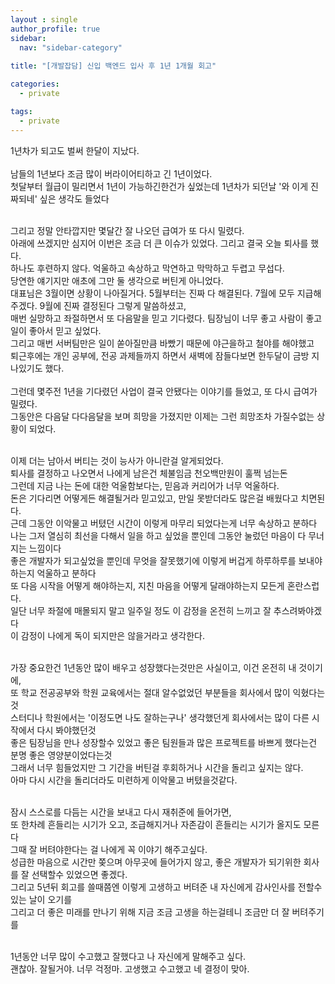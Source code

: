 ```yaml
---
layout : single
author_profile: true
sidebar: 
  nav: "sidebar-category"
  
title: "[개발잡담] 신입 백엔드 입사 후 1년 1개월 회고"

categories:
  - private

tags:
  - private
---
```


1년차가 되고도 벌써 한달이 지났다.<br><br>
남들의 1년보다 조금 많이 버라이어티하고 긴 1년이었다.<br>
첫달부터 월급이 밀리면서 1년이 가능하긴한건가 싶었는데 1년차가 되던날 '와 이게 진짜되네' 싶은 생각도 들었다<br><br>

그리고 정말 안타깝지만 몇달간 잘 나오던 급여가 또 다시 밀렸다.<br>
아래에 쓰겠지만 심지어 이번은 조금 더 큰 이슈가 있었다. 그리고 결국 오늘 퇴사를 했다.<br>
하나도 후련하지 않다. 억울하고 속상하고 막연하고 막막하고 두렵고 무섭다.<br>
당연한 얘기지만 애초에 그만 둘 생각으로 버틴게 아니었다.<br>
대표님은 3월이면 상황이 나아질거다. 5월부터는 진짜 다 해결된다. 7월에 모두 지급해주겠다. 9월에 진짜 결정된다 그렇게 말씀하셨고,<br>
매번 실망하고 좌절하면서 또 다음말을 믿고 기다렸다. 팀장님이 너무 좋고 사람이 좋고 일이 좋아서 믿고 싶었다.<br>
그리고 매번 서버팀만은 일이 쏟아질만큼 바빴기 때문에 야근을하고 철야를 해야했고<br>
퇴근후에는 개인 공부에, 전공 과제들까지 하면서 새벽에 잠들다보면 한두달이 금방 지나있기도 했다.<br><br>
그런데 몇주전 1년을 기다렸던 사업이 결국 안됐다는 이야기를 들었고, 또 다시 급여가 밀렸다.<br>
그동안은 다음달 다다음달을 보며 희망을 가졌지만 이제는 그런 희망조차 가질수없는 상황이 되었다.<br><br>

이제 더는 남아서 버티는 것이 능사가 아니란걸 알게되었다. <br>
퇴사를 결정하고 나오면서 나에게 남은건 체불임금 천오백만원이 훌쩍 넘는돈<br>
그런데 지금 나는 돈에 대한 억울함보다는, 믿음과 커리어가 너무 억울하다.<br>
돈은 기다리면 어떻게든 해결될거라 믿고있고, 만일 못받더라도 많은걸 배웠다고 치면된다.<br>
근데 그동안 이악물고 버텼던 시간이 이렇게 마무리 되었다는게 너무 속상하고 분하다<br>
나는 그저 열심히 최선을 다해서 일을 하고 싶었을 뿐인데 그동안 눌렀던 마음이 다 무너지는 느낌이다<br>
좋은 개발자가 되고싶었을 뿐인데 무엇을 잘못했기에 이렇게 버겁게 하루하루를 보내야하는지 억울하고 분하다<br>
또 다음 시작을 어떻게 해야하는지, 지친 마음을 어떻게 달래야하는지 모든게 혼란스럽다.<br>
일단 너무 좌절에 매몰되지 말고 일주일 정도 이 감정을 온전히 느끼고 잘 추스려봐야겠다<br>
이 감정이 나에게 독이 되지만은 않을거라고 생각한다.<br><br>

가장 중요한건 1년동안 많이 배우고 성장했다는것만은 사실이고, 이건 온전히 내 것이기에,<br>
또 학교 전공공부와 학원 교육에서는 절대 알수없었던 부분들을 회사에서 많이 익혔다는것<br>
스터디나 학원에서는 '이정도면 나도 잘하는구나' 생각했던게 회사에서는 많이 다른 시작에서 다시 봐야했던것<br>
좋은 팀장님을 만나 성장할수 있었고 좋은 팀원들과 많은 프로젝트를 바쁘게 했다는건 분명 좋은 영양분이었다는것<br>
그래서 너무 힘들었지만 그 기간을 버틴걸 후회하거나 시간을 돌리고 싶지는 않다.<br>
아마 다시 시간을 돌리더라도 미련하게 이악물고 버텼을것같다.<br><br>

잠시 스스로를 다듬는 시간을 보내고 다시 재취준에 들어가면, <br>
또 한차례 흔들리는 시기가 오고, 조급해지거나 자존감이 흔들리는 시기가 올지도 모른다<br>
그때 잘 버텨야한다는 걸 나에게 꼭 이야기 해주고싶다.<br>
성급한 마음으로 시간만 쫒으며 아무곳에 들어가지 않고, 좋은 개발자가 되기위한 회사를 잘 선택할수 있었으면 좋겠다.<br>
그리고 5년뒤 회고를 쓸때쯤엔 이렇게 고생하고 버텨준 내 자신에게 감사인사를 전할수있는 날이 오기를<br>
그리고 더 좋은 미래를 만나기 위해 지금 조금 고생을 하는걸테니 조금만 더 잘 버텨주기를<br><br>

1년동안 너무 많이 수고했고 잘했다고 나 자신에게 말해주고 싶다.<br>
괜찮아. 잘될거야. 너무 걱정마. 고생했고 수고했고 네 결정이 맞아.<br>
